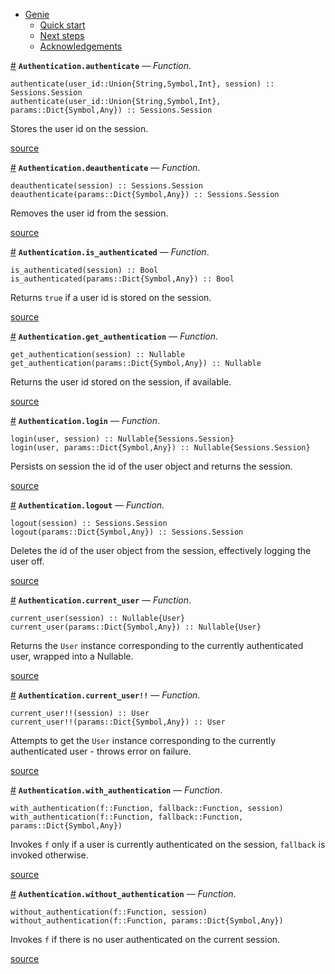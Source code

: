 

- [Genie](index.md#Genie-1)
    - [Quick start](index.md#Quick-start-1)
    - [Next steps](index.md#Next-steps-1)
    - [Acknowledgements](index.md#Acknowledgements-1)

<a id='Authentication.authenticate' href='#Authentication.authenticate'>#</a>
**`Authentication.authenticate`** &mdash; *Function*.



```
authenticate(user_id::Union{String,Symbol,Int}, session) :: Sessions.Session
authenticate(user_id::Union{String,Symbol,Int}, params::Dict{Symbol,Any}) :: Sessions.Session
```

Stores the user id on the session.


<a target='_blank' href='https://github.com/essenciary/Genie.jl/tree/bbc5671fb81149c8da565a16ed27d1cf7fd2ccfc/src/Authentication.jl#L13-L18' class='documenter-source'>source</a><br>

<a id='Authentication.deauthenticate' href='#Authentication.deauthenticate'>#</a>
**`Authentication.deauthenticate`** &mdash; *Function*.



```
deauthenticate(session) :: Sessions.Session
deauthenticate(params::Dict{Symbol,Any}) :: Sessions.Session
```

Removes the user id from the session.


<a target='_blank' href='https://github.com/essenciary/Genie.jl/tree/bbc5671fb81149c8da565a16ed27d1cf7fd2ccfc/src/Authentication.jl#L27-L32' class='documenter-source'>source</a><br>

<a id='Authentication.is_authenticated' href='#Authentication.is_authenticated'>#</a>
**`Authentication.is_authenticated`** &mdash; *Function*.



```
is_authenticated(session) :: Bool
is_authenticated(params::Dict{Symbol,Any}) :: Bool
```

Returns `true` if a user id is stored on the session.


<a target='_blank' href='https://github.com/essenciary/Genie.jl/tree/bbc5671fb81149c8da565a16ed27d1cf7fd2ccfc/src/Authentication.jl#L41-L46' class='documenter-source'>source</a><br>

<a id='Authentication.get_authentication' href='#Authentication.get_authentication'>#</a>
**`Authentication.get_authentication`** &mdash; *Function*.



```
get_authentication(session) :: Nullable
get_authentication(params::Dict{Symbol,Any}) :: Nullable
```

Returns the user id stored on the session, if available.


<a target='_blank' href='https://github.com/essenciary/Genie.jl/tree/bbc5671fb81149c8da565a16ed27d1cf7fd2ccfc/src/Authentication.jl#L55-L60' class='documenter-source'>source</a><br>

<a id='Authentication.login' href='#Authentication.login'>#</a>
**`Authentication.login`** &mdash; *Function*.



```
login(user, session) :: Nullable{Sessions.Session}
login(user, params::Dict{Symbol,Any}) :: Nullable{Sessions.Session}
```

Persists on session the id of the user object and returns the session.


<a target='_blank' href='https://github.com/essenciary/Genie.jl/tree/bbc5671fb81149c8da565a16ed27d1cf7fd2ccfc/src/Authentication.jl#L69-L74' class='documenter-source'>source</a><br>

<a id='Authentication.logout' href='#Authentication.logout'>#</a>
**`Authentication.logout`** &mdash; *Function*.



```
logout(session) :: Sessions.Session
logout(params::Dict{Symbol,Any}) :: Sessions.Session
```

Deletes the id of the user object from the session, effectively logging the user off.


<a target='_blank' href='https://github.com/essenciary/Genie.jl/tree/bbc5671fb81149c8da565a16ed27d1cf7fd2ccfc/src/Authentication.jl#L83-L88' class='documenter-source'>source</a><br>

<a id='Authentication.current_user' href='#Authentication.current_user'>#</a>
**`Authentication.current_user`** &mdash; *Function*.



```
current_user(session) :: Nullable{User}
current_user(params::Dict{Symbol,Any}) :: Nullable{User}
```

Returns the `User` instance corresponding to the currently authenticated user, wrapped into a Nullable.


<a target='_blank' href='https://github.com/essenciary/Genie.jl/tree/bbc5671fb81149c8da565a16ed27d1cf7fd2ccfc/src/Authentication.jl#L97-L102' class='documenter-source'>source</a><br>

<a id='Authentication.current_user!!' href='#Authentication.current_user!!'>#</a>
**`Authentication.current_user!!`** &mdash; *Function*.



```
current_user!!(session) :: User
current_user!!(params::Dict{Symbol,Any}) :: User
```

Attempts to get the `User` instance corresponding to the currently authenticated user - throws error on failure.


<a target='_blank' href='https://github.com/essenciary/Genie.jl/tree/bbc5671fb81149c8da565a16ed27d1cf7fd2ccfc/src/Authentication.jl#L116-L121' class='documenter-source'>source</a><br>

<a id='Authentication.with_authentication' href='#Authentication.with_authentication'>#</a>
**`Authentication.with_authentication`** &mdash; *Function*.



```
with_authentication(f::Function, fallback::Function, session)
with_authentication(f::Function, fallback::Function, params::Dict{Symbol,Any})
```

Invokes `f` only if a user is currently authenticated on the session, `fallback` is invoked otherwise.


<a target='_blank' href='https://github.com/essenciary/Genie.jl/tree/bbc5671fb81149c8da565a16ed27d1cf7fd2ccfc/src/Authentication.jl#L137-L142' class='documenter-source'>source</a><br>

<a id='Authentication.without_authentication' href='#Authentication.without_authentication'>#</a>
**`Authentication.without_authentication`** &mdash; *Function*.



```
without_authentication(f::Function, session)
without_authentication(f::Function, params::Dict{Symbol,Any})
```

Invokes `f` if there is no user authenticated on the current session.


<a target='_blank' href='https://github.com/essenciary/Genie.jl/tree/bbc5671fb81149c8da565a16ed27d1cf7fd2ccfc/src/Authentication.jl#L155-L160' class='documenter-source'>source</a><br>

